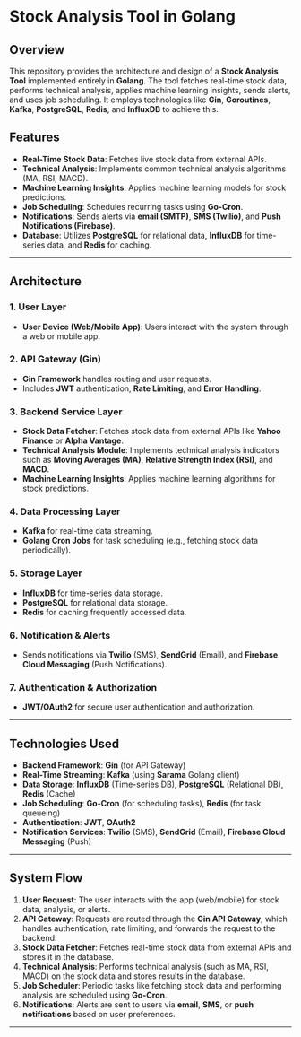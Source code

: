 # Stock Analysis Tool in Golang

## Overview

This repository provides the architecture and design of a **Stock Analysis Tool** implemented entirely in **Golang**. The tool fetches real-time stock data, performs technical analysis, applies machine learning insights, sends alerts, and uses job scheduling. It employs technologies like **Gin**, **Goroutines**, **Kafka**, **PostgreSQL**, **Redis**, and **InfluxDB** to achieve this.

## Features

- **Real-Time Stock Data**: Fetches live stock data from external APIs.
- **Technical Analysis**: Implements common technical analysis algorithms (MA, RSI, MACD).
- **Machine Learning Insights**: Applies machine learning models for stock predictions.
- **Job Scheduling**: Schedules recurring tasks using **Go-Cron**.
- **Notifications**: Sends alerts via **email (SMTP)**, **SMS (Twilio)**, and **Push Notifications (Firebase)**.
- **Database**: Utilizes **PostgreSQL** for relational data, **InfluxDB** for time-series data, and **Redis** for caching.

---

## Architecture

### 1. **User Layer**
   - **User Device (Web/Mobile App)**: Users interact with the system through a web or mobile app.
  
### 2. **API Gateway (Gin)**
   - **Gin Framework** handles routing and user requests.
   - Includes **JWT** authentication, **Rate Limiting**, and **Error Handling**.

### 3. **Backend Service Layer**
   - **Stock Data Fetcher**: Fetches stock data from external APIs like **Yahoo Finance** or **Alpha Vantage**.
   - **Technical Analysis Module**: Implements technical analysis indicators such as **Moving Averages (MA)**, **Relative Strength Index (RSI)**, and **MACD**.
   - **Machine Learning Insights**: Applies machine learning algorithms for stock predictions.

### 4. **Data Processing Layer**
   - **Kafka** for real-time data streaming.
   - **Golang Cron Jobs** for task scheduling (e.g., fetching stock data periodically).

### 5. **Storage Layer**
   - **InfluxDB** for time-series data storage.
   - **PostgreSQL** for relational data storage.
   - **Redis** for caching frequently accessed data.

### 6. **Notification & Alerts**
   - Sends notifications via **Twilio** (SMS), **SendGrid** (Email), and **Firebase Cloud Messaging** (Push Notifications).

### 7. **Authentication & Authorization**
   - **JWT/OAuth2** for secure user authentication and authorization.

---

## Technologies Used

- **Backend Framework**: **Gin** (for API Gateway)
- **Real-Time Streaming**: **Kafka** (using **Sarama** Golang client)
- **Data Storage**: **InfluxDB** (Time-series DB), **PostgreSQL** (Relational DB), **Redis** (Cache)
- **Job Scheduling**: **Go-Cron** (for scheduling tasks), **Redis** (for task queueing)
- **Authentication**: **JWT**, **OAuth2**
- **Notification Services**: **Twilio** (SMS), **SendGrid** (Email), **Firebase Cloud Messaging** (Push)

---

## System Flow

1. **User Request**: The user interacts with the app (web/mobile) for stock data, analysis, or alerts.
2. **API Gateway**: Requests are routed through the **Gin API Gateway**, which handles authentication, rate limiting, and forwards the request to the backend.
3. **Stock Data Fetcher**: Fetches real-time stock data from external APIs and stores it in the database.
4. **Technical Analysis**: Performs technical analysis (such as MA, RSI, MACD) on the stock data and stores results in the database.
5. **Job Scheduler**: Periodic tasks like fetching stock data and performing analysis are scheduled using **Go-Cron**.
6. **Notifications**: Alerts are sent to users via **email**, **SMS**, or **push notifications** based on user preferences.

---
